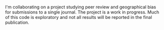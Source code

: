 I'm collaborating on a project studying peer review and geographical bias for
submissions to a single journal. The project is a work in progress. Much of
this code is exploratory and not all results will be reported in the final
publication.
